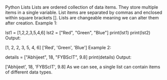 Python Lists
Lists are ordered collection of data items.
They store multiple items in a single variable.
List items are separated by commas and enclosed within square brackets [].
Lists are changeable meaning we can alter them after creation.
Example 1:

lst1 = [1,2,2,3,5,4,6]
lst2 = ["Red", "Green", "Blue"]
print(lst1)
print(lst2)
Output:

[1, 2, 2, 3, 5, 4, 6]
['Red', 'Green', 'Blue']
Example 2:

details = ["Abhijeet", 18, "FYBScIT", 9.8]
print(details)
Output:

['Abhijeet', 18, 'FYBScIT', 9.8]
As we can see, a single list can contain items of different data types.